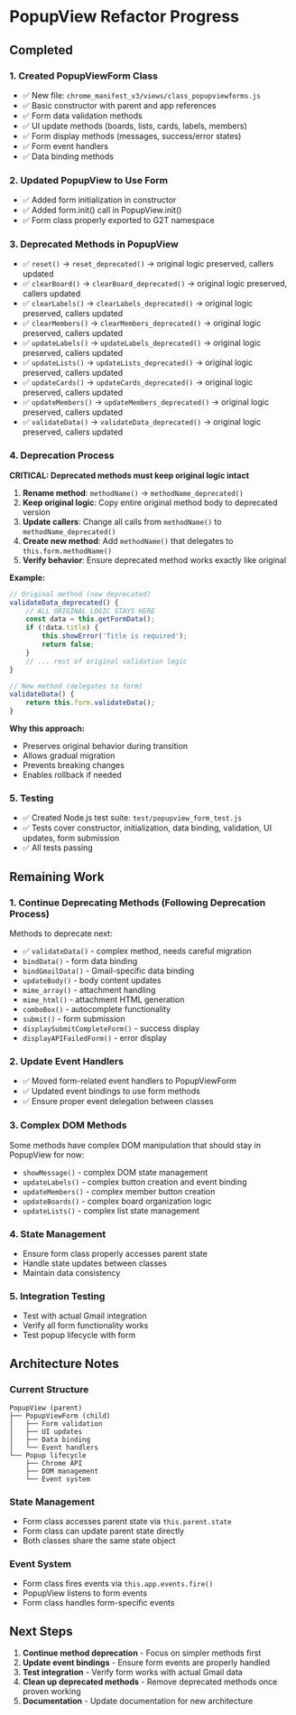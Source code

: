 # PopupView Refactor Progress

## Completed

### 1. Created PopupViewForm Class
- ✅ New file: `chrome_manifest_v3/views/class_popupviewforms.js`
- ✅ Basic constructor with parent and app references
- ✅ Form data validation methods
- ✅ UI update methods (boards, lists, cards, labels, members)
- ✅ Form display methods (messages, success/error states)
- ✅ Form event handlers
- ✅ Data binding methods

### 2. Updated PopupView to Use Form
- ✅ Added form initialization in constructor
- ✅ Added form.init() call in PopupView.init()
- ✅ Form class properly exported to G2T namespace

### 3. Deprecated Methods in PopupView
- ✅ `reset()` → `reset_deprecated()` → original logic preserved, callers updated
- ✅ `clearBoard()` → `clearBoard_deprecated()` → original logic preserved, callers updated
- ✅ `clearLabels()` → `clearLabels_deprecated()` → original logic preserved, callers updated
- ✅ `clearMembers()` → `clearMembers_deprecated()` → original logic preserved, callers updated
- ✅ `updateLabels()` → `updateLabels_deprecated()` → original logic preserved, callers updated
- ✅ `updateLists()` → `updateLists_deprecated()` → original logic preserved, callers updated
- ✅ `updateCards()` → `updateCards_deprecated()` → original logic preserved, callers updated
- ✅ `updateMembers()` → `updateMembers_deprecated()` → original logic preserved, callers updated
- ✅ `validateData()` → `validateData_deprecated()` → original logic preserved, callers updated

### 4. Deprecation Process
**CRITICAL: Deprecated methods must keep original logic intact**

1. **Rename method**: `methodName()` → `methodName_deprecated()`
2. **Keep original logic**: Copy entire original method body to deprecated version
3. **Update callers**: Change all calls from `methodName()` to `methodName_deprecated()`
4. **Create new method**: Add `methodName()` that delegates to `this.form.methodName()`
5. **Verify behavior**: Ensure deprecated method works exactly like original

**Example:**
```javascript
// Original method (now deprecated)
validateData_deprecated() {
    // ALL ORIGINAL LOGIC STAYS HERE
    const data = this.getFormData();
    if (!data.title) {
        this.showError('Title is required');
        return false;
    }
    // ... rest of original validation logic
}

// New method (delegates to form)
validateData() {
    return this.form.validateData();
}
```

**Why this approach:**
- Preserves original behavior during transition
- Allows gradual migration
- Prevents breaking changes
- Enables rollback if needed

### 5. Testing
- ✅ Created Node.js test suite: `test/popupview_form_test.js`
- ✅ Tests cover constructor, initialization, data binding, validation, UI updates, form submission
- ✅ All tests passing

## Remaining Work

### 1. Continue Deprecating Methods (Following Deprecation Process)
Methods to deprecate next:
- ✅ `validateData()` - complex method, needs careful migration
- `bindData()` - form data binding
- `bindGmailData()` - Gmail-specific data binding
- `updateBody()` - body content updates
- `mime_array()` - attachment handling
- `mime_html()` - attachment HTML generation
- `comboBox()` - autocomplete functionality
- `submit()` - form submission
- `displaySubmitCompleteForm()` - success display
- `displayAPIFailedForm()` - error display

### 2. Update Event Handlers
- ✅ Moved form-related event handlers to PopupViewForm
- ✅ Updated event bindings to use form methods
- ✅ Ensure proper event delegation between classes

### 3. Complex DOM Methods
Some methods have complex DOM manipulation that should stay in PopupView for now:
- `showMessage()` - complex DOM state management
- `updateLabels()` - complex button creation and event binding
- `updateMembers()` - complex member button creation
- `updateBoards()` - complex board organization logic
- `updateLists()` - complex list state management

### 4. State Management
- Ensure form class properly accesses parent state
- Handle state updates between classes
- Maintain data consistency

### 5. Integration Testing
- Test with actual Gmail integration
- Verify all form functionality works
- Test popup lifecycle with form

## Architecture Notes

### Current Structure
```
PopupView (parent)
├── PopupViewForm (child)
│   ├── Form validation
│   ├── UI updates
│   ├── Data binding
│   └── Event handlers
└── Popup lifecycle
    ├── Chrome API
    ├── DOM management
    └── Event system
```

### State Management
- Form class accesses parent state via `this.parent.state`
- Form class can update parent state directly
- Both classes share the same state object

### Event System
- Form class fires events via `this.app.events.fire()`
- PopupView listens to form events
- Form class handles form-specific events

## Next Steps

1. **Continue method deprecation** - Focus on simpler methods first
2. **Update event bindings** - Ensure form events are properly handled
3. **Test integration** - Verify form works with actual Gmail data
4. **Clean up deprecated methods** - Remove deprecated methods once proven working
5. **Documentation** - Update documentation for new architecture